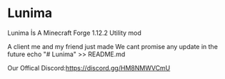 # Lunima

Lunima İs A Minecraft Forge 1.12.2 Utility mod

A client me and my friend just made
We cant promise any update in the future echo "# Lunima" >> README.md

Our Offical Discord:https://discord.gg/HM8NMWVCmU
